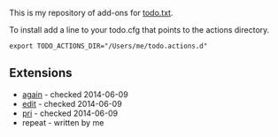 This is my repository of add-ons for [todo.txt](https://github.com/ginatrapani/todo.txt-cli).

To install add a line to your todo.cfg that points to the actions directory.

```
export TODO_ACTIONS_DIR="/Users/me/todo.actions.d"
```

Extensions
----------

* [again](https://github.com/nthorne/todo.txt-cli-again-addon/blob/master/again) - checked 2014-06-09
* [edit](https://github.com/mbrubeck/todo.txt-cli/blob/master/todo.actions.d/edit) - checked 2014-06-09
* [pri](https://github.com/tonipenya/todo.txt-cli/blob/addons/.todo.actions.d/pri) - checked 2014-06-09
* repeat - written by me
